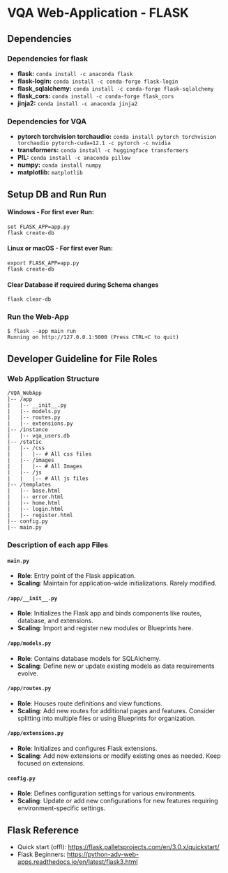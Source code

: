 # VQA Web-Application - FLASK 

## Dependencies

### Dependencies for flask
* **flask:** ```conda install -c anaconda flask```
* **flask-login:** ```conda install -c conda-forge flask-login```
* **flask_sqlalchemy:** ```conda install -c conda-forge flask-sqlalchemy```
* **flask_cors:** ```conda install -c conda-forge flask_cors```
* **jinja2:** ```conda install -c anaconda jinja2```

### Dependencies for VQA
* **pytorch torchvision torchaudio:** ```conda install pytorch torchvision torchaudio pytorch-cuda=12.1 -c pytorch -c nvidia```
* **transformers:** ```conda install -c huggingface transformers```
* **PIL:**  ```conda install -c anaconda pillow```
* **numpy:**  ```conda install numpy```  
* **matplotlib:** ```matplotlib```

## Setup DB and Run Run

#### Windows - For first ever Run:
```
set FLASK_APP=app.py
flask create-db
```

####  Linux or macOS - For first ever Run:

```
export FLASK_APP=app.py
flask create-db
```
####  Clear Database if required during Schema changes
```
flask clear-db
```

### Run the Web-App

```
$ flask --app main run
Running on http://127.0.0.1:5000 (Press CTRL+C to quit)

```

## Developer Guideline for File Roles

### Web Application Structure
```
/VQA_WebApp
|-- /app
|   |-- __init__.py
|   |-- models.py
|   |-- routes.py
|   |-- extensions.py
|-- /instance
|   |-- vqa_users.db
|-- /static
|   |-- /css
|   |   |-- # All css files
|   |-- /images
|   |   |-- # All Images
|   |-- /js
|   |   |-- # All js files
|-- /templates
|   |-- base.html
|   |-- error.html
|   |-- home.html
|   |-- login.html
|   |-- register.html
|-- config.py
|-- main.py
```

### Description of each app Files 

#### `main.py`
- **Role**: Entry point of the Flask application.
- **Scaling**: Maintain for application-wide initializations. Rarely modified.

#### `/app/__init__.py`
- **Role**: Initializes the Flask app and binds components like routes, database, and extensions.
- **Scaling**: Import and register new modules or Blueprints here.

#### `/app/models.py`
- **Role**: Contains database models for SQLAlchemy.
- **Scaling**: Define new or update existing models as data requirements evolve.

#### `/app/routes.py`
- **Role**: Houses route definitions and view functions.
- **Scaling**: Add new routes for additional pages and features. Consider splitting into multiple files or using Blueprints for organization.

#### `/app/extensions.py`
- **Role**: Initializes and configures Flask extensions.
- **Scaling**: Add new extensions or modify existing ones as needed. Keep focused on extensions.

#### `config.py`
- **Role**: Defines configuration settings for various environments.
- **Scaling**: Update or add new configurations for new features requiring environment-specific settings.


## Flask Reference
* Quick start (offl): https://flask.palletsprojects.com/en/3.0.x/quickstart/
* Flask Beginners: https://python-adv-web-apps.readthedocs.io/en/latest/flask3.html